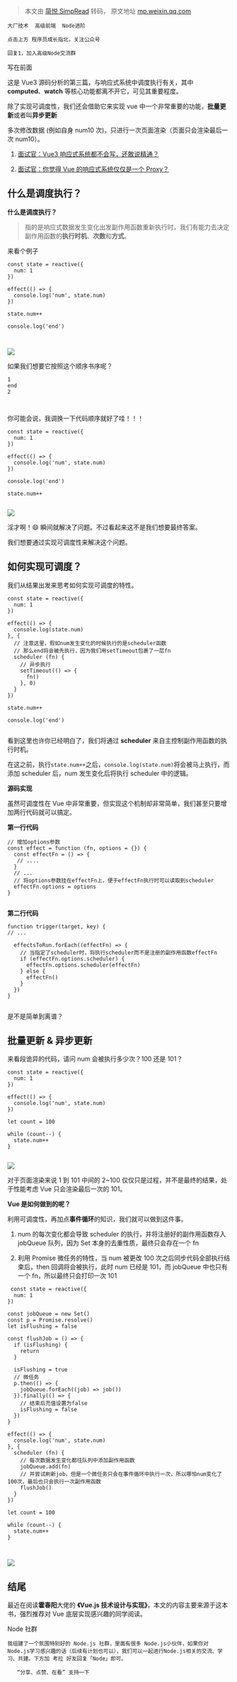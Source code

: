 > 本文由 [简悦 SimpRead](http://ksria.com/simpread/) 转码， 原文地址 [mp.weixin.qq.com](https://mp.weixin.qq.com/s/d8Nc_14zG5VYdflEMbTg1A)

  

```
大厂技术  高级前端  Node进阶

点击上方 程序员成长指北，关注公众号

回复1，加入高级Node交流群

```

写在前面

这是 Vue3 源码分析的第三篇，与响应式系统中调度执行有关，其中 **computed**、**watch** 等核心功能都离不开它，可见其重要程度。

除了实现可调度性，我们还会借助它来实现 vue 中一个非常重要的功能，**批量更新**或者叫**异步更新**

多次修改数据 (例如自身 num10 次)，只进行一次页面渲染（页面只会渲染最后一次 num10）。

1.  [面试官：Vue3 响应式系统都不会写，还敢说精通？](http://mp.weixin.qq.com/s?__biz=MzI4ODYzOTk1OQ==&mid=2247490287&idx=1&sn=4c7ff6b49da0312c30b8ac006ea7c415&chksm=ec3a0457db4d8d4189ef72ffc4674b05511c115c79cdd348c0183ab78182581c8541bdc0bbc0&scene=21#wechat_redirect)
    
2.  [面试官：你觉得 Vue 的响应式系统仅仅是一个 Proxy？](http://mp.weixin.qq.com/s?__biz=MzI4ODYzOTk1OQ==&mid=2247489156&idx=1&sn=4e7eff3ea084bbeec3529bf7796ce687&chksm=ec3a083cdb4d812aa33ad50392463eb387a4d556005cff5ce5db9b860b8aaaacd3013f549cb9&scene=21#wechat_redirect)
    

什么是调度执行？
--------

**什么是调度执行？**

> 指的是响应式数据发生变化出发副作用函数重新执行时，我们有能力去决定副作用函数的**执行时机**、**次数**和**方式**。

来看个例子

```
const state = reactive({
  num: 1
})

effect(() => {
  console.log('num', state.num)
})

state.num++

console.log('end')



```

![](https://mmbiz.qpic.cn/mmbiz_png/d3KxlCFgM04sYtxMVD5LiajZf970uFatE5LBVXF15kjB0Ev9IwXVayxvGYPKr6LwUxLLOU8qneaYOmO9suxh30A/640?wx_fmt=png)

如果我们想要它按照这个顺序书序呢？

```
1
end
2



```

你可能会说，我调换一下代码顺序就好了哇！！！

```
const state = reactive({
  num: 1
})

effect(() => {
  console.log('num', state.num)
})

console.log('end')

state.num++


```

![](https://mmbiz.qpic.cn/mmbiz_png/d3KxlCFgM04sYtxMVD5LiajZf970uFatENb8yyH0ay1TTLsIV9lWoiatYm13uZzodKib9yA7HLITe0qmUgk8nE4UQ/640?wx_fmt=png)

淫才啊！😄 瞬间就解决了问题。不过看起来这不是我们想要最终答案。

我们想要通过实现可调度性来解决这个问题。

如何实现可调度？
--------

我们从结果出发来思考如何实现可调度的特性。

```
const state = reactive({
  num: 1
})

effect(() => {
  console.log(state.num)
}, {
  // 注意这里，假如num发生变化的时候执行的是scheduler函数
  // 那么end将会被先执行，因为我们用setTimeout包裹了一层fn
  scheduler (fn) {
    // 异步执行
    setTimeout(() => {
      fn()
    }, 0)
  }
})

state.num++

console.log('end')


```

看到这里也许你已经明白了，我们将通过 **scheduler** 来自主控制副作用函数的执行时机。

在这之前，执行`state.num++`之后，`console.log(state.num)`将会被马上执行，而添加 scheduler 后，num 发生变化后将执行 scheduler 中的逻辑。

**源码实现**

虽然可调度性在 Vue 中非常重要，但实现这个机制却非常简单，我们甚至只要增加两行代码就可以搞定。

**第一行代码**

```
// 增加options参数
const effect = function (fn, options = {}) {
  const effectFn = () => {
   // ....
  }
  // ...
  // 将options参数挂在effectFn上，便于effectFn执行时可以读取到scheduler
  effectFn.options = options
}


```

**第二行代码**

```
function trigger(target, key) {
// ...

  effectsToRun.forEach((effectFn) => {
    // 当指定了scheduler时，将执行scheduler而不是注册的副作用函数effectFn
    if (effectFn.options.scheduler) {
      effectFn.options.scheduler(effectFn)
    } else {
      effectFn()
    }
  })
}


```

是不是简单到离谱？

批量更新 & 异步更新
-----------

来看段诡异的代码，请问 num 会被执行多少次？100 还是 101？

```
const state = reactive({
  num: 1
})

effect(() => {
  console.log('num', state.num)
})

let count = 100

while (count--) {
  state.num++
}


```

![](https://mmbiz.qpic.cn/mmbiz_png/d3KxlCFgM04sYtxMVD5LiajZf970uFatEoVFhovJyA3PXfW3nCSQFTx4ggzdbsK2oBIf64PuUTdoNcWJEbmlNPA/640?wx_fmt=png)

对于页面渲染来说 1 到 101 中间的 2~100 仅仅只是过程，并不是最终的结果，处于性能考虑 Vue 只会渲染最后一次的 101。

**Vue 是如何做到的呢？**

利用可调度性，再加点**事件循环**的知识，我们就可以做到这件事。

1.  num 的每次变化都会导致 scheduler 的执行，并将注册好的副作用函数存入 jobQueue 队列，因为 Set 本身的去重性质，最终只会存在一个 fn
    
2.  利用 Promise 微任务的特性，当 num 被更改 100 次之后同步代码全部执行结束后，then 回调将会被执行，此时 num 已经是 101，而 jobQueue 中也只有一个 fn，所以最终只会打印一次 101
    

```
 const state = reactive({
  num: 1
})

const jobQueue = new Set()
const p = Promise.resolve()
let isFlushing = false

const flushJob = () => {
  if (isFlushing) {
    return
  }

  isFlushing = true
  // 微任务
  p.then(() => {
    jobQueue.forEach((job) => job())
  }).finally(() => {
    // 结束后充值设置为false
    isFlushing = false
  })
}

effect(() => {
  console.log('num', state.num)
}, {
  scheduler (fn) {
    // 每次数据发生变化都往队列中添加副作用函数
    jobQueue.add(fn)
    // 并尝试刷新job，但是一个微任务只会在事件循环中执行一次，所以哪怕num变化了100次，最后也只会执行一次副作用函数
    flushJob()
  }
})

let count = 100

while (count--) {
  state.num++
}



```

![](https://mmbiz.qpic.cn/mmbiz_png/d3KxlCFgM04sYtxMVD5LiajZf970uFatE9LI6nsXaC8ISBLNx2Ug8rwQUMnROmaib6InW1BDibowicu2bKL9A4cUDw/640?wx_fmt=png)

结尾
--

最近在阅读**霍春阳**大佬的 **《Vue.js 技术设计与实现》**，本文的内容主要来源于这本书，强烈推荐对 Vue 底层实现感兴趣的同学阅读。

Node 社群

```
我组建了一个氛围特别好的 Node.js 社群，里面有很多 Node.js小伙伴，如果你对Node.js学习感兴趣的话（后续有计划也可以），我们可以一起进行Node.js相关的交流、学习、共建。下方加 考拉 好友回复「Node」即可。

   “分享、点赞、在看” 支持一下

```
